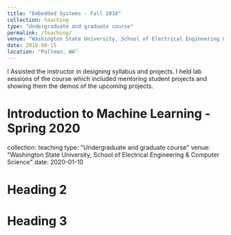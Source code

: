 ```yaml
---
title: "Embedded Systems - Fall 2018"
collection: teaching
type: "Undergraduate and graduate course"
permalink: /teaching/
venue: "Washington State University, School of Electrical Engineering & Computer Science"
date: 2018-08-15
location: "Pullman, WA"
---
```


I Assisted the instructor in designing syllabus and projects. I held lab sessions of the course which included mentoring student projects and showing them the demos of the upcoming projects.

Introduction to Machine Learning - Spring 2020
======
collection: teaching
type: "Undergraduate and graduate course"
venue: "Washington State University, School of Electrical Engineering & Computer Science"
date: 2020-01-10

Heading 2
======

Heading 3
======